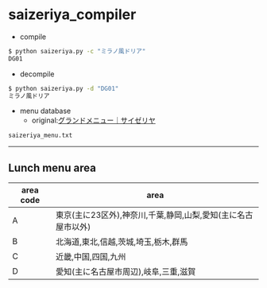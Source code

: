 # saizeriya_compiler

- compile

```sh
$ python saizeriya.py -c "ミラノ風ドリア"
DG01
```

- decompile

```sh
$ python saizeriya.py -d "DG01"
ミラノ風ドリア
```

- menu database
  - original:[グランドメニュー｜サイゼリヤ](https://www.saizeriya.co.jp/menu/grandmenu.html)

```txt
saizeriya_menu.txt
```
---

## Lunch menu area

|area code|area|
|-|-|
|A|東京(主に23区外),神奈川,千葉,静岡,山梨,愛知(主に名古屋市以外)|
|B|北海道,東北,信越,茨城,埼玉,栃木,群馬|
|C|近畿,中国,四国,九州|
|D|愛知(主に名古屋市周辺),岐阜,三重,滋賀|

